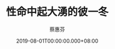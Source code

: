 ---
issue: 337
title: 性命中起大湧的彼一冬
author: 蔡惠芬
date: 2019-08-01T00:00:00.000+08:00
topic: 人物
difficulty: 2
wikidata: Q98095779
wikidata_link: https://www.wikidata.org/wiki/Q98095779
---
